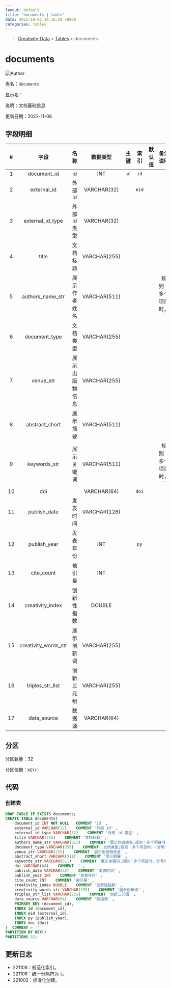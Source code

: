 ```yaml
---
layout: default
title: "documents | table"
date: 2022-10-02 14:16:29 +0800
categories: tables
---
```


> [Creativity-Data](/Creativity) > [Tables](/Creativity/tables) > documents

# documents

![Author](https://img.shields.io/badge/Author-MarioZZJ-blue)

表名：`documents`

显示名：

说明：文档基础信息

更新日期：2022-11-08

## 字段明细

| **#** |       **字段**       |    **名称**    | **数据类型** | **主键** | **索引** | **默认值** |        **备注说明**        |
| :---: | :------------------: | :------------: | :----------: | :------: | :------: | :--------: | :------------------------: |
|   1   |     document_id      |       id       |     INT      |    √     |  `id`    |            |                            |
|   2   |     external_id      |    外部 id     | VARCHAR(32)  |          | `eid`    |            |                            |
|   3   |   external_id_type   |  外部 id 类型  | VARCHAR(32)  |          |          |            |                            |
|   4   |        title         |    文档标题    | VARCHAR(255) |          |          |            |                            |
|   5   |   authors_name_str   |  展示作者姓名  | VARCHAR(511) |          |          |            | 规则：多个项目时，`|`分隔 |
|   6   |    document_type     |    文档类型    | VARCHAR(255) |          |          |            |                            |
|   7   |      venue_str       | 展示出版物信息 | VARCHAR(255) |          |          |            |                            |
|   8   |    abstract_short    |    展示摘要    | VARCHAR(511) |          |          |            |                            |
|   9   |     keywords_str     |   展示关键词   | VARCHAR(511) |          |          |            | 规则：多个项目时，`|`分隔 |
|  10   |         doi          |                | VARCHAR(64)  |          | `doi`    |            |                            |
|  11   |     publish_date     |    发表时间    | VARCHAR(128) |          |          |            |                            |
|  12   |     publish_year     |    发表年份    |     INT      |          | `py`     |            |                            |
|  13   |      cite_count      |     被引量     |     INT      |          |          |            |                            |
|  14   |   creativity_index   |   创新性指数   |    DOUBLE    |          |          |            |                            |
|  15   | creativity_words_str |   展示创新词   | VARCHAR(255) |          |          |            |                            |
|  16   |   triples_str_list   |   创新三元组   | VARCHAR(255) |          |          |            |                            |
|  17   |     data_source      |     数据源     | VARCHAR(64) |          |          |            |                            |

## 分区

分区数量：32

分区依据：`KEY()`

## 代码

### 创建表

```SQL
DROP TABLE IF EXISTS documents;
CREATE TABLE documents(
    document_id INT NOT NULL   COMMENT 'id' ,
    external_id VARCHAR(32)    COMMENT '外部 id' ,
    external_id_type VARCHAR(32)    COMMENT '外部 id 类型' ,
    title VARCHAR(255)    COMMENT '文档标题' ,
    authors_name_str VARCHAR(511)    COMMENT '展示作者姓名;规则：多个项目时，分号分隔' ,
    document_type VARCHAR(255)    COMMENT '文档类型;规则：多个项目时，|分隔' ,
    venue_str VARCHAR(255)    COMMENT '展示出版物信息' ,
    abstract_short VARCHAR(511)    COMMENT '展示摘要' ,
    keywords_str VARCHAR(511)    COMMENT '展示关键词;规则：多个项目时，分号分隔' ,
    doi VARCHAR(64)    COMMENT '' ,
    publish_date VARCHAR(32)    COMMENT '发表时间' ,
    publish_year INT    COMMENT '发表年份' ,
    cite_count INT    COMMENT '被引量' ,
    creativity_index DOUBLE    COMMENT '创新性指数' ,
    creativity_words_str VARCHAR(255)    COMMENT '展示创新词' ,
    triples_str_list VARCHAR(255)    COMMENT '创新三元组' ,
    data_source VARCHAR(64)    COMMENT '数据源' ,
    PRIMARY KEY (document_id),
    INDEX id (document_id),
    INDEX eid (external_id),
    INDEX py (publish_year),
    INDEX doi (doi)
)  COMMENT = ''
PARTITION BY KEY()
PARTITIONS 32;
```

## 更新日志

* 221108：规范化索引。
* 221106：统一分隔符为 `|`。
* 221002：标准化创建。
